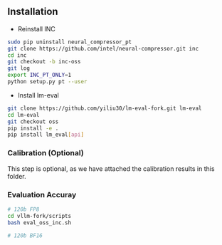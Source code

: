 ## Installation

- Reinstall INC
```bash
sudo pip uninstall neural_compressor_pt
git clone https://github.com/intel/neural-compressor.git inc
cd inc
git checkout -b inc-oss
git log
export INC_PT_ONLY=1
python setup.py pt --user

```

- Install lm-eval
```bash
git clone https://github.com/yiliu30/lm-eval-fork.git lm-eval
cd lm-eval
git checkout oss
pip install -e .
pip install lm_eval[api]
```

### Calibration (Optional)
This step is optional, as we have attached the calibration results in this folder.

### Evaluation Accuray
```bash
# 120b FP8
cd vllm-fork/scripts
bash eval_oss_inc.sh

# 120b BF16
```